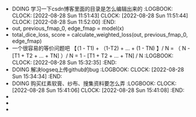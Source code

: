 - DOING 学习一下csdn博客里面的目录是怎么编辑出来的
  :LOGBOOK:
  CLOCK: [2022-08-28 Sun 11:51:43]
  CLOCK: [2022-08-28 Sun 11:51:44]
  CLOCK: [2022-08-28 Sun 11:52:00]
  :END:
- out, previous_fmap_0, edge_fmap = model(x)
- total_dice_loss, score = calculate_weighted_loss(out, previous_fmap_0, edge_fmap)
- 一个很容易的等价问题吧   【（1 - T1)  + （1-T2) + ... + (1 - TN) 】/ N  =  （ N - [T1 + T2 + ... + TN] ）/ N = 1 - [T1 + T2 + ... + TN] / N
  :LOGBOOK:
  CLOCK: [2022-08-28 Sun 15:32:35]
  :END:
- DOING 解决logseq上传github的bug
  :LOGBOOK:
  CLOCK: [2022-08-28 Sun 15:34:34]
  :END:
- DOING 购买红素软膏、纱布、搜集资料要怎么弄
  :LOGBOOK:
  CLOCK: [2022-08-28 Sun 15:41:06]
  CLOCK: [2022-08-28 Sun 15:41:08]
  :END:
-
-
-